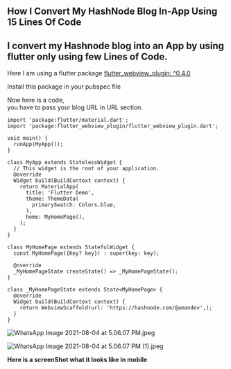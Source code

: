 ## How I Convert My HashNode Blog In-App Using 15 Lines Of Code

## I convert my Hashnode blog into an App by using **flutter** only using few Lines of Code.

Here I am using a flutter package    [flutter_webview_plugin: ^0.4.0](https://pub.dev/packages/flutter_webview_plugin) 

Install this package in your pubspec file 

Now here is a code, <br>
 you have to pass your blog URL in URL section.


```
import 'package:flutter/material.dart';
import 'package:flutter_webview_plugin/flutter_webview_plugin.dart';

void main() {
  runApp(MyApp());
}

class MyApp extends StatelessWidget {
  // This widget is the root of your application.
  @override
  Widget build(BuildContext context) {
    return MaterialApp(
      title: 'Flutter Demo',
      theme: ThemeData(
        primarySwatch: Colors.blue,
      ),
      home: MyHomePage(),
    );
  }
}

class MyHomePage extends StatefulWidget {
  const MyHomePage({Key? key}) : super(key: key);

  @override
  _MyHomePageState createState() => _MyHomePageState();
}

class _MyHomePageState extends State<MyHomePage> {
  @override
  Widget build(BuildContext context) {
    return WebviewScaffold(url: 'https://hashnode.com/@amandev',);
  }
}

``` 

![WhatsApp Image 2021-08-04 at 5.06.07 PM.jpeg](https://cdn.hashnode.com/res/hashnode/image/upload/v1628077375617/EksseRC6O.jpeg)

![WhatsApp Image 2021-08-04 at 5.06.07 PM (1).jpeg](https://cdn.hashnode.com/res/hashnode/image/upload/v1628077385968/Ht4GsJTnV.jpeg)

**Here is a screenShot what it looks like in mobile**